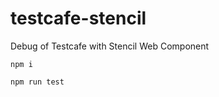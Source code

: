 # testcafe-stencil

Debug of Testcafe with Stencil Web Component

```
npm i
```

```
npm run test
```
